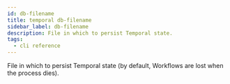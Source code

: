 ```yaml
---
id: db-filename
title: temporal db-filename
sidebar_label: db-filename
description: File in which to persist Temporal state.
tags:
  - cli reference
---
```


File in which to persist Temporal state (by default, Workflows are lost when the process dies).
